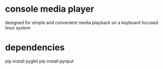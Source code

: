 # console media player
designed for simple and convenient media playback on a keyboard focused linux system

# dependencies
pip install pyglet
pip install pynput
